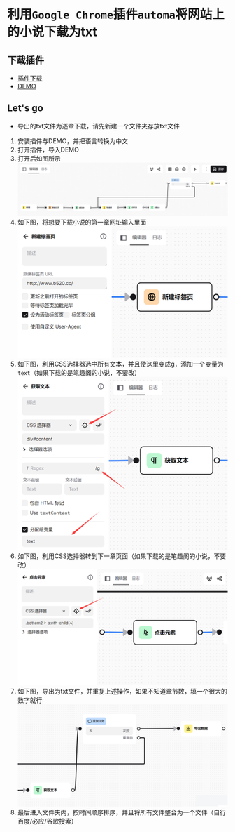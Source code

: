 # 利用`Google Chrome`插件`automa`将网站上的小说下载为txt
## 下载插件
* [插件下载](https://github.com/Lost-Season/novel/releases/download/0.1/Automa.1.23.3.crx)
* [DEMO](https://github.com/Lost-Season/novel/releases/download/0.1/automa.json)
## Let's go
* 导出的txt文件为逐章下载，请先新建一个文件夹存放txt文件
1) 安装插件与DEMO，并把语言转换为中文
2) 打开插件，导入DEMO
3) 打开后如图所示
![001](https://github.com/Lost-Season/novel/blob/main/pic/001.png)
4) 如下图，将想要下载小说的第一章网址输入里面
![002](https://github.com/Lost-Season/novel/blob/main/pic/002.png)
5) 如下图，利用CSS选择器选中所有文本，并且使这里变成g，添加一个变量为`text`（如果下载的是笔趣阁的小说，不要改）
![003](https://github.com/Lost-Season/novel/blob/main/pic/003.png)
6) 如下图，利用CSS选择器转到下一章页面（如果下载的是笔趣阁的小说，不要改）
![004](https://github.com/Lost-Season/novel/blob/main/pic/004.png)
7) 如下图，导出为txt文件，并重复上述操作，如果不知道章节数，填一个很大的数字就行
![005](https://github.com/Lost-Season/novel/blob/main/pic/005.png)
8) 最后进入文件夹内，按时间顺序排序，并且将所有文件整合为一个文件（自行百度/必应/谷歌搜索）
